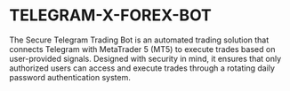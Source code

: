 # TELEGRAM-X-FOREX-BOT
The Secure Telegram Trading Bot is an automated trading solution that connects Telegram with MetaTrader 5 (MT5) to execute trades based on user-provided signals. Designed with security in mind, it ensures that only authorized users can access and execute trades through a rotating daily password authentication system. 
